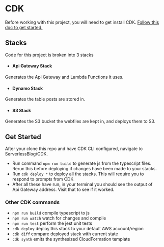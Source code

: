 # CDK

Before working with this project, you will need to get install CDK. [Follow this doc to get started.](https://docs.aws.amazon.com/cdk/latest/guide/getting_started.html)

## Stacks

Code for this project is broken into 3 stacks

- #### Api Gateway Stack
Generates the Api Gateway and Lambda Functions it uses.

- #### Dynamo Stack
Generates the table posts are stored in.

- #### S3 Stack
Generates  the S3 bucket the webfiles are kept in, and deploys them to S3.

## Get Started

After your clone this repo and have CDK CLI configured, navigate to ServerlessBlog/CDK.

- Run command `npm run build` to generate js from the typescript files. Rerun this before deploying if changes have been made to your stacks.
- Run `cdk deploy *` to deploy all the stacks. This will require you to respond to prompts from CDK.
- After all these have run, in your terminal you should see the output of Api Gateway address. Visit that to see if it worked.

### Other CDK commands

 * `npm run build`   compile typescript to js
 * `npm run watch`   watch for changes and compile
 * `npm run test`    perform the jest unit tests
 * `cdk deploy`      deploy this stack to your default AWS account/region
 * `cdk diff`        compare deployed stack with current state
 * `cdk synth`       emits the synthesized CloudFormation template